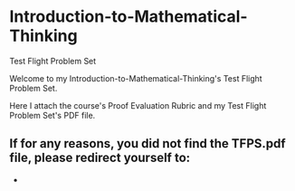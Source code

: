 # Introduction-to-Mathematical-Thinking
Test Flight Problem Set

Welcome to my Introduction-to-Mathematical-Thinking's Test Flight Problem Set.

Here I attach the course's Proof Evaluation Rubric and my Test Flight Problem Set's PDF file.

If for any reasons, you did not find the TFPS.pdf file, please redirect yourself to:
-
-
